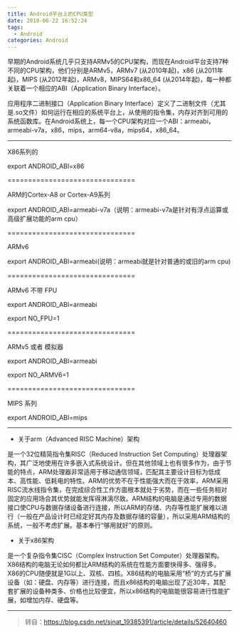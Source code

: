 ```yaml
---
title: Android平台上的CPU类型
date: 2018-06-22 16:52:24
tags:
  - Android
categories: Android
---
```

早期的Android系统几乎只支持ARMv5的CPU架构，而现在Android平台支持7种不同的CPU架构，他们分别是ARMv5，ARMv7 (从2010年起)，x86 (从2011年起)，MIPS (从2012年起)，ARMv8，MIPS64和x86_64 (从2014年起)，每一种都关联着一个相应的ABI（Application Binary Interface）。 

<!-- more -->

应用程序二进制接口（Application Binary Interface）定义了二进制文件（尤其是.so文件）如何运行在相应的系统平台上，从使用的指令集，内存对齐到可用的系统函数库。在Android系统上，每一个CPU架构对应一个ABI：armeabi，armeabi-v7a，x86，mips，arm64-v8a，mips64，x86_64。<br>

***

X86系列的

export ANDROID_ABI=x86

===============================

ARM的Cortex-A8 or Cortex-A9系列

export ANDROID_ABI=armeabi-v7a（说明：armeabi-v7a是针对有浮点运算或高级扩展功能的arm cpu）

===============================

ARMv6

export ANDROID_ABI=armeabi(说明：armeabi就是针对普通的或旧的arm cpu)

===============================

ARMv6 不带 FPU

export ANDROID_ABI=armeabi

export NO_FPU=1

===============================

ARMv5 或者 模拟器

export ANDROID_ABI=armeabi 

export NO_ARMV6=1

===============================

MIPS 系列

export ANDROID_ABI=mips

***

* 关于arm（Advanced RISC Machine）架构

是一个32位精简指令集RISC（Reduced Instruction Set Computing）处理器架构，其广泛地使用在许多嵌入式系统设计。但在其他领域上也有很多作为，由于节能的特点，ARM处理器非常适用于移动通信领域，匹配其主要设计目标为低成本、高性能、低耗电的特性。ARM的优势不在于性能强大而在于效率，ARM采用RISC流水线指令集，在完成综合性工作方面根本就处于劣势，而在一些任务相对固定的应用场合其优势就能发挥得淋漓尽致。ARM结构的电脑是通过专用的数据接口使CPU与数据存储设备进行连接，所以ARM的存储、内存等性能扩展难以进行（一般在产品设计时已经定好其内存及数据存储的容量），所以采用ARM结构的系统，一般不考虑扩展。基本奉行“够用就好”的原则。 

* 关于x86架构

是一个复杂指令集CISC（Complex Instruction Set Computer）处理器架构。X86结构的电脑无论如何都比ARM结构的系统在性能方面要快得多、强得多。X86的CPU随便就是1G以上、双核、四核。X86结构的电脑采用“桥”的方式与扩展设备（如：硬盘、内存等）进行连接，而且x86结构的电脑出现了近30年，其配套扩展的设备种类多、价格也比较便宜，所以x86结构的电脑能很容易进行性能扩展，如增加内存、硬盘等。

***

>转自：https://blog.csdn.net/sinat_19385391/article/details/52640460
